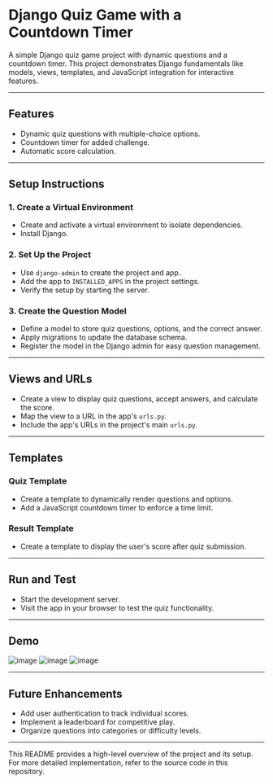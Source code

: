 # Django Quiz Game with a Countdown Timer

A simple Django quiz game project with dynamic questions and a countdown timer. This project demonstrates Django fundamentals like models, views, templates, and JavaScript integration for interactive features.

---

## Features

- Dynamic quiz questions with multiple-choice options.
- Countdown timer for added challenge.
- Automatic score calculation.

---

## Setup Instructions

### 1. Create a Virtual Environment

- Create and activate a virtual environment to isolate dependencies.
- Install Django.

### 2. Set Up the Project

- Use `django-admin` to create the project and app.
- Add the app to `INSTALLED_APPS` in the project settings.
- Verify the setup by starting the server.

### 3. Create the Question Model

- Define a model to store quiz questions, options, and the correct answer.
- Apply migrations to update the database schema.
- Register the model in the Django admin for easy question management.

---

## Views and URLs

- Create a view to display quiz questions, accept answers, and calculate the score.
- Map the view to a URL in the app's `urls.py`.
- Include the app's URLs in the project's main `urls.py`.

---

## Templates

### Quiz Template

- Create a template to dynamically render questions and options.
- Add a JavaScript countdown timer to enforce a time limit.

### Result Template

- Create a template to display the user's score after quiz submission.

---

## Run and Test

- Start the development server.
- Visit the app in your browser to test the quiz functionality.

---

## Demo

![image](https://github.com/user-attachments/assets/b0b5fc93-31d2-4ca9-9c7d-3dfa8fb936fd)
![image](https://github.com/user-attachments/assets/34d8626e-7c16-493b-82da-1b9316df69c0)
![image](https://github.com/user-attachments/assets/3ce65d63-abf9-40e8-a580-d3135ace0b5f)

---

## Future Enhancements

- Add user authentication to track individual scores.
- Implement a leaderboard for competitive play.
- Organize questions into categories or difficulty levels.

---

This README provides a high-level overview of the project and its setup. For more detailed implementation, refer to the source code in this repository.
